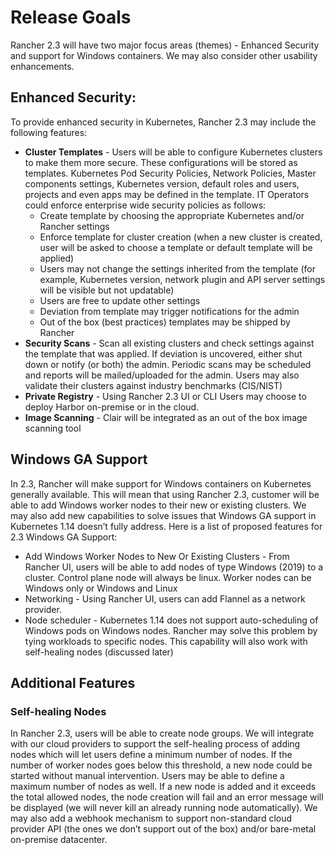 # Release Goals

Rancher 2.3 will have two major focus areas (themes) - Enhanced Security and support for Windows containers. We may also consider other usability enhancements.  

## Enhanced Security:
To provide enhanced security in Kubernetes, Rancher 2.3 may include the following features: 
* **Cluster Templates** - Users will be able to configure Kubernetes clusters to make them more secure. These configurations will be stored as templates.  Kubernetes Pod Security Policies, Network Policies, Master components settings, Kubernetes version, default roles and users, projects and even apps may be defined in the template. IT Operators could enforce enterprise wide security policies as follows:
    * Create template by choosing the appropriate Kubernetes and/or Rancher settings
    * Enforce template for cluster creation (when a new cluster is created, user will be asked to choose a template or default template will be applied)
    * Users may not change the settings inherited from the template (for example, Kubernetes version, network plugin and API server settings will be visible but not updatable)
    * Users are free to update other settings 
    * Deviation from template may trigger notifications for the admin
    * Out of the box (best practices) templates may be shipped by Rancher
* **Security Scans** - Scan all existing clusters and check settings against the template that was applied. If deviation is uncovered, either shut down or notify (or both) the admin. Periodic scans may be scheduled  and reports will be mailed/uploaded for the admin. Users may also validate their clusters against industry  benchmarks (CIS/NIST)
* **Private Registry** - Using  Rancher 2.3 UI or CLI Users may choose to deploy Harbor on-premise or in the cloud. 
* **Image Scanning** - Clair will be integrated as an out of the box image scanning tool 

## Windows GA Support
In 2.3, Rancher will make support for Windows containers on Kubernetes generally available. This will mean that using Rancher 2.3, customer will be able to add Windows worker nodes to their new or existing clusters. We may also add new capabilities to solve issues that Windows GA support in Kubernetes 1.14 doesn’t fully address. 
Here is a list of proposed features for 2.3 Windows GA Support:
* Add Windows Worker Nodes to New Or Existing Clusters - From Rancher UI, users will be able to add  nodes of type Windows (2019) to a cluster. Control plane node will always be linux. Worker nodes can be Windows only or Windows and Linux
* Networking - Using Rancher UI, users can add Flannel as a network provider. 
* Node scheduler - Kubernetes 1.14 does not support auto-scheduling of Windows pods on Windows nodes. Rancher may solve this problem by tying workloads to specific nodes. This capability will also work with self-healing nodes (discussed later)

## Additional Features
### Self-healing Nodes
In Rancher 2.3, users will be able to create node groups. We will integrate with our cloud providers to support the self-healing process of adding nodes which will let users define a minimum number of nodes. If the number of worker nodes goes below this threshold,  a new node could be started without manual intervention. Users may be able to define a maximum number of nodes as well. If a new node is added and it exceeds the total allowed nodes, the node creation will fail and an error message will be displayed (we will never kill an already running node automatically).
We may also add a webhook mechanism to support non-standard cloud provider API (the ones we don’t support out of the box) and/or bare-metal on-premise datacenter. 

